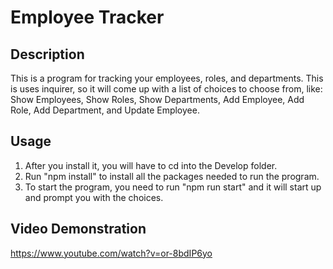 # Employee Tracker

## Description
This is a program for tracking your employees, roles, and departments. This is uses inquirer, so it will come up with a list of choices to choose from, like: Show Employees, Show Roles, Show Departments, Add Employee,
Add Role, Add Department, and Update Employee.

## Usage
1. After you install it, you will have to cd into the Develop folder.
2. Run "npm install" to install all the packages needed to run the program.
3. To start the program, you need to run "npm run start" and it will start up and prompt you with the choices.

## Video Demonstration
https://www.youtube.com/watch?v=or-8bdIP6yo
